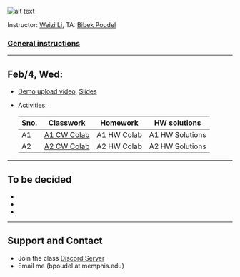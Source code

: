 ![alt text](https://github.com/poudel-bibek/Intro-to-AI-Assignments/blob/gh-pages/assets/css/img_1.jpg?raw=true)

Instructor: [Weizi Li](https://weizi-li.github.io/), TA: [Bibek Poudel](https://poudel-bibek.github.io)

### [General instructions](instructions.md)

---
## Feb/4, Wed: 
  
  - [Demo upload video](), [Slides]()
  - Activities:
  
  
    | Sno. | Classwork | Homework | HW solutions |
    |----------------|-----------|----------|-----------------------|
    | A1             |[A1 CW Colab](https://colab.research.google.com/github/poudel-bibek/Intro-to-AI-Assignments/blob/main/A1_class.ipynb)    | A1 HW Colab  | A1 HW Solutions       |
    | A2             |[A2 CW Colab](https://colab.research.google.com/github/poudel-bibek/Intro-to-AI-Assignments/blob/main/A1_class.ipynb)    | A2 HW Colab   | A2 HW Solutions       |

---
## To be decided
  - 
  - 
  - 
  
  
---
## Support and Contact
  - Join the class [Discord Server](https://discord.gg/pGbxNGNT)
  - Email me (bpoudel at memphis.edu)
